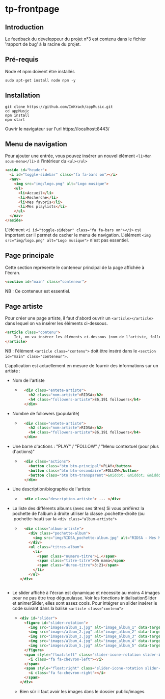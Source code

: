# tp-frontpage

## Introduction

Le feedback du développeur du projet n°3 est contenu dans le fichier 'rapport de bug' à la racine du projet.

## Pré-requis

Node et npm doivent être installés
```
sudo apt-get install node npm -y
```

## Installation

```
git clone https://github.com/ImKrach/appMusic.git
cd appMusic
npm install
npm start
```
Ouvrir le navigateur sur l'url https://localhost:8443/

## Menu de navigation

Pour ajouter une entrée, vous pouvez insérer un nouvel élément `<li>Mon sous-menu</li>` à l'intérieur du `<ul></ul>`
```html
<aside id="header">
  <i id="toggle-sidebar" class="fa fa-bars on"></i>
  <nav>
    <img src="img/logo.png" alt="Logo musique">
    <ul>
      <li>Accueil</li>
      <li>Recherche</li>
      <li>Mes favoris</li>
      <li>Mes playlists</li>
    </ul>
  </nav>
</aside>
```
L'élément `<i id="toggle-sidebar" class="fa fa-bars on"></i>` est important car il permet de cacher le menu de navigation.
L'élément `<img src="img/logo.png" alt="Logo musique">` n'est pas essentiel.

## Page principale

Cette section représente le conteneur principal de la page affichée à l'écran.
```html
<section id="main" class="conteneur">
```
NB : Ce conteneur est essentiel.

## Page artiste

Pour créer une page artiste, il faut d'abord ouvrir un `<article></article>` dans lequel on va insérer les éléments ci-dessous.
```html
<article class="contenu">
	Ici, on va insérer les éléments ci-dessous (nom de l'artiste, followers, barre d'actions, biographie, discographie, slider) dans des <div> qui possède différentes classes.
</article>
```
NB : l'élément `<article class="contenu">` doit être inséré dans le `<section id="main" class="conteneur">`.

L'application est actuellement en mesure de fournir des informations sur un artiste :

* Nom de l'artiste
	* ```html
		<div class="entete-artiste">
          <h2 class="nom-artiste">RIDSA</h2>
          <h4 class="followers-artiste">86,191 followers</h4>
        </div>
      ```
* Nombre de followers (popularité)
	* ```html
		<div class="entete-artiste">
          <h2 class="nom-artiste">RIDSA</h2>
          <h4 class="followers-artiste">86,191 followers</h4>
        </div>
      ```
* Une barre d'actions : "PLAY" / "FOLLOW" / "Menu contextuel (pour plus d'actions)"
	* ```html
		<div class="actions">
          <button class="btn btn-principal">PLAY</button>
          <button class="btn btn-secondaire">FOLLOW</button>
          <button class="btn btn-transparent">&middot; &middot; &middot;</button>
        </div>
      ```
* Une description/biographie de l'artiste
	* ```html
		<div class="description-artiste"> ... </div>
      ```
* La liste des différents albums (avec ses titres)
Si vous préférez la pochette de l'album à droite utiliser la classe .pochette-droite (ou .pochette-haut) sur la `<div class="album-artiste">`
	* ```html
		<div class="album-artiste">
          <div class="pochette-album">
            <img src="img/RIDSA_pochette-album.jpg" alt="RIDSA - Mes histoires">
          </div>
          <ul class="titres-album">
            <li>
              <span class="numero-titre">1.</span>
              <span class="titre-titre">Oh mama</span>
              <span class="duree-titre">3:21</span>
            </li>
          </ul>
      </div>
    ```

* Le slider affiché à l'écran est dynamique et nécessite au moins 4 images pour ne pas être trop dégueulasse. Voir les fonctions initialisationSlider et animerSlider, elles sont assez cools. Pour intégrer un slider insérer le code suivant dans la balise `<article class="contenu">`
  * ```html
    <div id="slider">
      <figure id="slider-rotation">
        <img src="images/album_1.jpg" alt="image_album_1" data-target="#album_1">
        <img src="images/album_2.jpg" alt="image_album_2" data-target="#album_2">
        <img src="images/album_3.jpg" alt="image_album_3" data-target="#album_3">
        <img src="images/album_4.jpg" alt="image_album_4" data-target="#album_4">
        <img src="images/album_5.jpg" alt="image_album_5" data-target="#album_5">
      </figure>
      <span style="float:left" class="slider-icone-rotation slider-icone-rotation-left" onclick="animerSlider('avant')">
        <i class="fa fa-chevron-left"></i>
      </span>
      <span style="float:right" class="slider-icone-rotation slider-icone-rotation-right" onclick="animerSlider('apres')">
        <i class="fa fa-chevron-right"></i>
      </span>
    </div>
    ```
  * Bien sûr il faut avoir les images dans le dossier public/images
